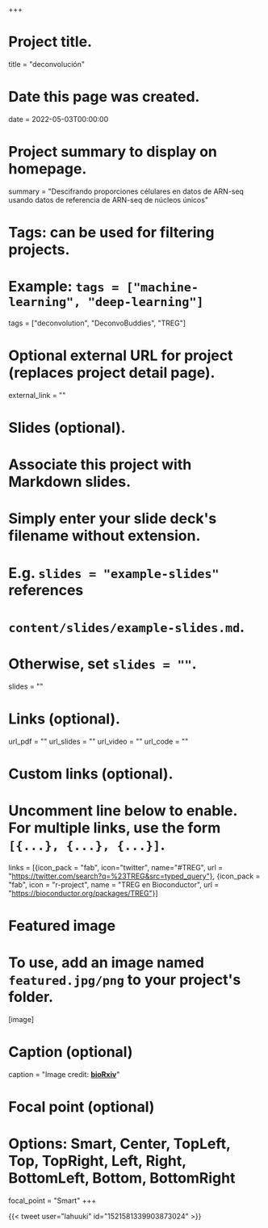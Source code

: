 +++
# Project title.
title = "deconvolución"

# Date this page was created.
date = 2022-05-03T00:00:00

# Project summary to display on homepage.
summary = "Descifrando proporciones célulares en datos de ARN-seq usando datos de referencia de ARN-seq de núcleos únicos"

# Tags: can be used for filtering projects.
# Example: `tags = ["machine-learning", "deep-learning"]`
tags = ["deconvolution", "DeconvoBuddies", "TREG"]

# Optional external URL for project (replaces project detail page).
external_link = ""

# Slides (optional).
#   Associate this project with Markdown slides.
#   Simply enter your slide deck's filename without extension.
#   E.g. `slides = "example-slides"` references 
#   `content/slides/example-slides.md`.
#   Otherwise, set `slides = ""`.
slides = ""

# Links (optional).
url_pdf = ""
url_slides = ""
url_video = ""
url_code = ""

# Custom links (optional).
#   Uncomment line below to enable. For multiple links, use the form `[{...}, {...}, {...}]`.
links = [{icon_pack = "fab", icon="twitter", name="#TREG", url = "https://twitter.com/search?q=%23TREG&src=typed_query"}, {icon_pack = "fab", icon = "r-project", name = "TREG en Bioconductor", url = "https://bioconductor.org/packages/TREG"}]

# Featured image
# To use, add an image named `featured.jpg/png` to your project's folder. 
[image]
  # Caption (optional)
  caption = "Image credit: [**bioRxiv**](https://www.biorxiv.org/content/10.1101/TODO)"
  
  # Focal point (optional)
  # Options: Smart, Center, TopLeft, Top, TopRight, Left, Right, BottomLeft, Bottom, BottomRight
  focal_point = "Smart"
+++

{{< tweet user="lahuuki" id="1521581339903873024" >}}

